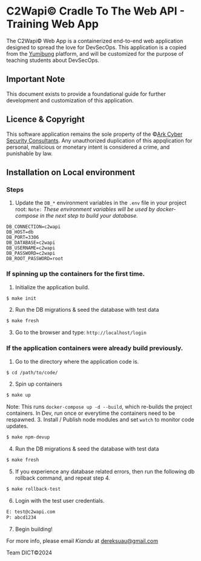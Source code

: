 # C2Wapi&copy; Cradle To The Web API - Training Web App

The C2Wapi&copy; Web App is a containerized end-to-end web application designed to spread the love for DevSecOps.
This application is a copied from the [Yumibung](https://github.com/DintogaeSpiritEagle/yumibung) platform, and will be customized for the purpose of teaching students about DevSecOps.

## Important Note
This document exists to provide a foundational guide for further development and customization of this application.

## Licence & Copyright
This software application remains the sole property of the &copy;[Ark Cyber Security Consultants](https://www.arkcybersecurityconsultants.com).
Any unauthorized duplication of this appqlication for personal, malicious or monetary intent is considered a crime, and punishable by law.

## Installation on Local environment
### Steps
1. Update the `DB_*` environment variables in the `.env` file in your project root:
`Note:` _These environment variables will be used by docker-compose in the next step to build your database._
```
DB_CONNECTION=c2wapi
DB_HOST=db
DB_PORT=3306
DB_DATABASE=c2wapi
DB_USERNAME=c2wapi
DB_PASSWORD=c2wapi
DB_ROOT_PASSWORD=root
``` 

### If spinning up the containers for the first time.
1. Initialize the application build.
```bash
$ make init
```
2. Run the DB migrations & seed the database with test data
```bash
$ make fresh
```
3. Go to the browser and type: `http://localhost/login`

### If the application containers were already build previously.
1. Go to the directory where the application code is.
```bash
$ cd /path/to/code/
```
2. Spin up containers
```bash
$ make up
```
Note: This runs `docker-compose up -d --build`, which re-builds the project containers. In Dev, run once or everytime the containers need to be respawned.
3. Install / Publish node modules and set `watch` to monitor code updates.
```bash
$ make npm-devup
```
4. Run the DB migrations & seed the database with test data
```bash
$ make fresh
```
5. If you experience any database related errors, then run the following db rollback command, and repeat step 4.
```bash
$ make rollback-test
```
6. Login with the test user credentials.
```bash
E: test@c2wapi.com
P: abcd1234
````
7. Begin building!

For more info, please email _Kiandu_ at dereksuau@gmail.com

Team DICT&copy;2024
